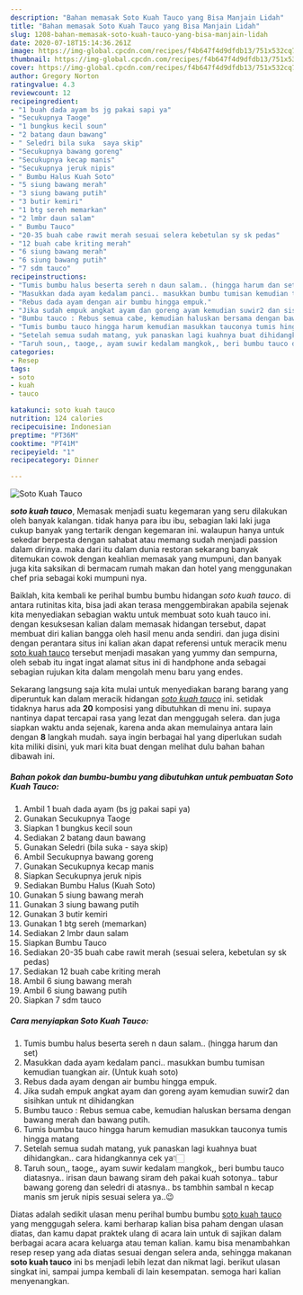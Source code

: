 ```yaml
---
description: "Bahan memasak Soto Kuah Tauco yang Bisa Manjain Lidah"
title: "Bahan memasak Soto Kuah Tauco yang Bisa Manjain Lidah"
slug: 1208-bahan-memasak-soto-kuah-tauco-yang-bisa-manjain-lidah
date: 2020-07-18T15:14:36.261Z
image: https://img-global.cpcdn.com/recipes/f4b647f4d9dfdb13/751x532cq70/soto-kuah-tauco-foto-resep-utama.jpg
thumbnail: https://img-global.cpcdn.com/recipes/f4b647f4d9dfdb13/751x532cq70/soto-kuah-tauco-foto-resep-utama.jpg
cover: https://img-global.cpcdn.com/recipes/f4b647f4d9dfdb13/751x532cq70/soto-kuah-tauco-foto-resep-utama.jpg
author: Gregory Norton
ratingvalue: 4.3
reviewcount: 12
recipeingredient:
- "1 buah dada ayam bs jg pakai sapi ya"
- "Secukupnya Taoge"
- "1 bungkus kecil soun"
- "2 batang daun bawang"
- " Seledri bila suka  saya skip"
- "Secukupnya bawang goreng"
- "Secukupnya kecap manis"
- "Secukupnya jeruk nipis"
- " Bumbu Halus Kuah Soto"
- "5 siung bawang merah"
- "3 siung bawang putih"
- "3 butir kemiri"
- "1 btg sereh memarkan"
- "2 lmbr daun salam"
- " Bumbu Tauco"
- "20-35 buah cabe rawit merah sesuai selera kebetulan sy sk pedas"
- "12 buah cabe kriting merah"
- "6 siung bawang merah"
- "6 siung bawang putih"
- "7 sdm tauco"
recipeinstructions:
- "Tumis bumbu halus beserta sereh n daun salam.. (hingga harum dan set)"
- "Masukkan dada ayam kedalam panci.. masukkan bumbu tumisan kemudian tuangkan air. (Untuk kuah soto)"
- "Rebus dada ayam dengan air bumbu hingga empuk."
- "Jika sudah empuk angkat ayam dan goreng ayam kemudian suwir2 dan sisihkan untuk nt dihidangkan"
- "Bumbu tauco : Rebus semua cabe, kemudian haluskan bersama dengan bawang merah dan bawang putih."
- "Tumis bumbu tauco hingga harum kemudian masukkan tauconya tumis hingga matang"
- "Setelah semua sudah matang, yuk panaskan lagi kuahnya buat dihidangkan.. cara hidangkannya cek ya👇🏻"
- "Taruh soun,, taoge,, ayam suwir kedalam mangkok,, beri bumbu tauco diatasnya.. irisan daun bawang siram deh pakai kuah sotonya.. tabur bawang goreng dan seledri di atasnya.. bs tambhin sambal n kecap manis sm jeruk nipis sesuai selera ya..😉"
categories:
- Resep
tags:
- soto
- kuah
- tauco

katakunci: soto kuah tauco 
nutrition: 124 calories
recipecuisine: Indonesian
preptime: "PT36M"
cooktime: "PT41M"
recipeyield: "1"
recipecategory: Dinner

---
```



![Soto Kuah Tauco](https://img-global.cpcdn.com/recipes/f4b647f4d9dfdb13/751x532cq70/soto-kuah-tauco-foto-resep-utama.jpg)

<b><i>soto kuah tauco</i></b>, Memasak menjadi suatu kegemaran yang seru dilakukan oleh banyak kalangan. tidak hanya para ibu ibu, sebagian laki laki juga cukup banyak yang tertarik dengan kegemaran ini. walaupun hanya untuk sekedar berpesta dengan sahabat atau memang sudah menjadi passion dalam dirinya. maka dari itu dalam dunia restoran sekarang banyak ditemukan cowok dengan keahlian memasak yang mumpuni, dan banyak juga kita saksikan di bermacam rumah makan dan hotel yang menggunakan chef pria sebagai koki mumpuni nya.

Baiklah, kita kembali ke perihal bumbu bumbu hidangan <i>soto kuah tauco</i>. di antara rutinitas kita, bisa jadi akan terasa menggembirakan apabila sejenak kita menyediakan sebagian waktu untuk membuat soto kuah tauco ini. dengan kesuksesan kalian dalam memasak hidangan tersebut, dapat membuat diri kalian bangga oleh hasil menu anda sendiri. dan juga disini dengan perantara situs ini kalian akan dapat referensi untuk meracik menu <u>soto kuah tauco</u> tersebut menjadi masakan yang yummy dan sempurna, oleh sebab itu ingat ingat alamat situs ini di handphone anda sebagai sebagian rujukan kita dalam mengolah menu baru yang endes.




Sekarang langsung saja kita mulai untuk menyediakan barang barang yang diperuntuk kan dalam meracik hidangan <u><i>soto kuah tauco</i></u> ini. setidak tidaknya harus ada <b>20</b> komposisi yang dibutuhkan di menu ini. supaya nantinya dapat tercapai rasa yang lezat dan menggugah selera. dan juga siapkan waktu anda sejenak, karena anda akan memulainya antara lain dengan <b>8</b> langkah mudah. saya ingin berbagai hal yang diperlukan sudah kita miliki disini, yuk mari kita buat dengan melihat dulu bahan bahan dibawah ini.

<!--inarticleads1-->

##### Bahan pokok dan bumbu-bumbu yang dibutuhkan untuk pembuatan Soto Kuah Tauco:

1. Ambil 1 buah dada ayam (bs jg pakai sapi ya)
1. Gunakan Secukupnya Taoge
1. Siapkan 1 bungkus kecil soun
1. Sediakan 2 batang daun bawang
1. Gunakan  Seledri (bila suka - saya skip)
1. Ambil Secukupnya bawang goreng
1. Gunakan Secukupnya kecap manis
1. Siapkan Secukupnya jeruk nipis
1. Sediakan  Bumbu Halus (Kuah Soto)
1. Gunakan 5 siung bawang merah
1. Gunakan 3 siung bawang putih
1. Gunakan 3 butir kemiri
1. Gunakan 1 btg sereh (memarkan)
1. Sediakan 2 lmbr daun salam
1. Siapkan  Bumbu Tauco
1. Sediakan 20-35 buah cabe rawit merah (sesuai selera, kebetulan sy sk pedas)
1. Sediakan 12 buah cabe kriting merah
1. Ambil 6 siung bawang merah
1. Ambil 6 siung bawang putih
1. Siapkan 7 sdm tauco




<!--inarticleads2-->

##### Cara menyiapkan Soto Kuah Tauco:

1. Tumis bumbu halus beserta sereh n daun salam.. (hingga harum dan set)
1. Masukkan dada ayam kedalam panci.. masukkan bumbu tumisan kemudian tuangkan air. (Untuk kuah soto)
1. Rebus dada ayam dengan air bumbu hingga empuk.
1. Jika sudah empuk angkat ayam dan goreng ayam kemudian suwir2 dan sisihkan untuk nt dihidangkan
1. Bumbu tauco : Rebus semua cabe, kemudian haluskan bersama dengan bawang merah dan bawang putih.
1. Tumis bumbu tauco hingga harum kemudian masukkan tauconya tumis hingga matang
1. Setelah semua sudah matang, yuk panaskan lagi kuahnya buat dihidangkan.. cara hidangkannya cek ya👇🏻
1. Taruh soun,, taoge,, ayam suwir kedalam mangkok,, beri bumbu tauco diatasnya.. irisan daun bawang siram deh pakai kuah sotonya.. tabur bawang goreng dan seledri di atasnya.. bs tambhin sambal n kecap manis sm jeruk nipis sesuai selera ya..😉




Diatas adalah sedikit ulasan menu perihal bumbu bumbu <u>soto kuah tauco</u> yang menggugah selera. kami berharap kalian bisa paham dengan ulasan diatas, dan kamu dapat praktek ulang di acara lain untuk di sajikan dalam berbagai acara acara keluarga atau teman kalian. kamu bisa menambahkan resep resep yang ada diatas sesuai dengan selera anda, sehingga makanan <b>soto kuah tauco</b> ini bs menjadi lebih lezat dan nikmat lagi. berikut ulasan singkat ini, sampai jumpa kembali di lain kesempatan. semoga hari kalian menyenangkan.
